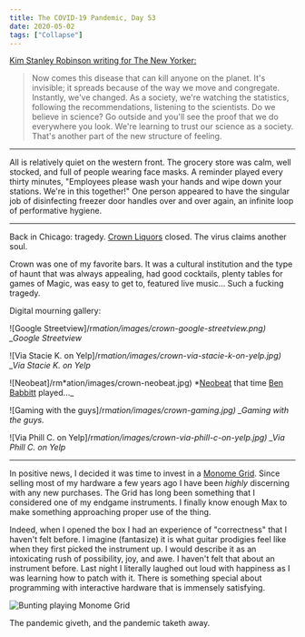 ```yaml
---
title: The COVID-19 Pandemic, Day 53
date: 2020-05-02
tags: ["Collapse"]
---
```


[Kim Stanley Robinson writing for The New Yorker:](https://www.newyorker.com/culture/annals-of-inquiry/the-coronavirus-and-our-future)

> Now comes this disease that can kill anyone on the planet. It's invisible; it spreads because of the way we move and congregate. Instantly, we've changed. As a society, we're watching the statistics, following the recommendations, listening to the scientists. Do we believe in science? Go outside and you'll see the proof that we do everywhere you look. We're learning to trust our science as a society. That's another part of the new structure of feeling.

---

All is relatively quiet on the western front. The grocery store was calm, well stocked, and full of people wearing face masks. A reminder played every thirty minutes, "Employees please wash your hands and wipe down your stations. We're in this together!" One person appeared to have the singular job of disinfecting freezer door handles over and over again, an infinite loop of performative hygiene.

---

Back in Chicago: tragedy. [Crown Liquors](https://www.yelp.com/biz/crown-liquors-taproom-chicago) closed. The virus claims another soul.

Crown was one of my favorite bars. It was a cultural institution and the type of haunt that was always appealing, had good cocktails, plenty tables for games of Magic, was easy to get to, featured live music... Such a fucking tragedy.

Digital mourning gallery:

![Google Streetview]/rm*ation/images/crown-google-streetview.png)
\_Google Streetview*

![Via Stacie K. on Yelp]/rm*ation/images/crown-via-stacie-k-on-yelp.jpg)
\_Via Stacie K. on Yelp*

![Neobeat]/rm*ation/images/crown-neobeat.jpg)
*[Neobeat](http://neobeat.pro/) that time [Ben Babbitt](https://benbabbitt.bandcamp.com) played...\_

![Gaming with the guys]/rm*ation/images/crown-gaming.jpg)
\_Gaming with the guys.*

![Via Phill C. on Yelp]/rm*ation/images/crown-via-phill-c-on-yelp.jpg)
\_Via Phill C. on Yelp*

---

In positive news, I decided it was time to invest in a [Monome Grid](https://monome.org/docs/grid/). Since selling most of my hardware a few years ago I have been _highly_ discerning with any new purchases. The Grid has long been something that I considered one of my endgame instruments. I finally know enough Max to make something approaching proper use of the thing.

Indeed, when I opened the box I had an experience of "correctness" that I haven't felt before. I imagine (fantasize) it is what guitar prodigies feel like when they first picked the instrument up. I would describe it as an intoxicating rush of possibility, joy, and awe. I haven't felt that about an instrument before. Last night I literally laughed out loud with happiness as I was learning how to patch with it. There is something special about programming with interactive hardware that is immensely satisfying.

![Bunting playing Monome Grid](/images/bunting-playing-monome-grid.jpg)

The pandemic giveth, and the pandemic taketh away.
